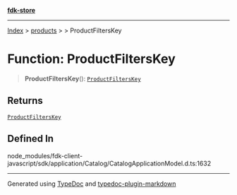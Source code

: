 [**fdk-store**](../../../README.md)
***

[Index](../../../API.md) > [products](../../README.md) > [<internal>](../README.md) > ProductFiltersKey

# Function: ProductFiltersKey

> **ProductFiltersKey**(): [`ProductFiltersKey`](../type-aliases/type-alias.ProductFiltersKey.md)

## Returns

[`ProductFiltersKey`](../type-aliases/type-alias.ProductFiltersKey.md)

## Defined In

node\_modules/fdk-client-javascript/sdk/application/Catalog/CatalogApplicationModel.d.ts:1632

***
Generated using [TypeDoc](https://typedoc.org/) and [typedoc-plugin-markdown](https://www.npmjs.com/package/typedoc-plugin-markdown)
